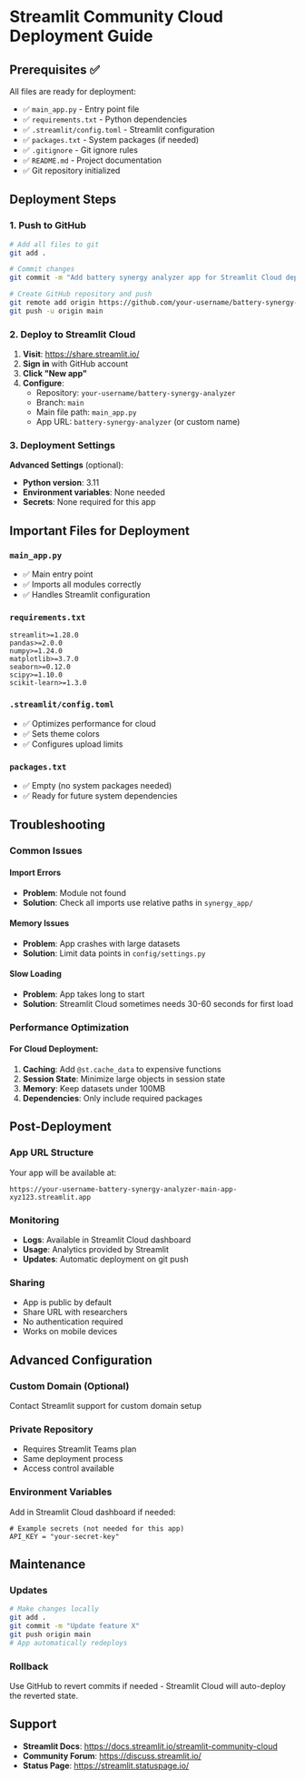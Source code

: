 # Streamlit Community Cloud Deployment Guide

## Prerequisites ✅

All files are ready for deployment:

- ✅ `main_app.py` - Entry point file
- ✅ `requirements.txt` - Python dependencies
- ✅ `.streamlit/config.toml` - Streamlit configuration
- ✅ `packages.txt` - System packages (if needed)
- ✅ `.gitignore` - Git ignore rules
- ✅ `README.md` - Project documentation
- ✅ Git repository initialized

## Deployment Steps

### 1. Push to GitHub
```bash
# Add all files to git
git add .

# Commit changes
git commit -m "Add battery synergy analyzer app for Streamlit Cloud deployment"

# Create GitHub repository and push
git remote add origin https://github.com/your-username/battery-synergy-analyzer.git
git push -u origin main
```

### 2. Deploy to Streamlit Cloud

1. **Visit**: https://share.streamlit.io/
2. **Sign in** with GitHub account
3. **Click "New app"**
4. **Configure**:
   - Repository: `your-username/battery-synergy-analyzer`
   - Branch: `main`
   - Main file path: `main_app.py`
   - App URL: `battery-synergy-analyzer` (or custom name)

### 3. Deployment Settings

**Advanced Settings** (optional):
- **Python version**: 3.11
- **Environment variables**: None needed
- **Secrets**: None required for this app

## Important Files for Deployment

### `main_app.py`
- ✅ Main entry point
- ✅ Imports all modules correctly
- ✅ Handles Streamlit configuration

### `requirements.txt`
```
streamlit>=1.28.0
pandas>=2.0.0
numpy>=1.24.0
matplotlib>=3.7.0
seaborn>=0.12.0
scipy>=1.10.0
scikit-learn>=1.3.0
```

### `.streamlit/config.toml`
- ✅ Optimizes performance for cloud
- ✅ Sets theme colors
- ✅ Configures upload limits

### `packages.txt`
- ✅ Empty (no system packages needed)
- ✅ Ready for future system dependencies

## Troubleshooting

### Common Issues

#### Import Errors
- **Problem**: Module not found
- **Solution**: Check all imports use relative paths in `synergy_app/`

#### Memory Issues  
- **Problem**: App crashes with large datasets
- **Solution**: Limit data points in `config/settings.py`

#### Slow Loading
- **Problem**: App takes long to start
- **Solution**: Streamlit Cloud sometimes needs 30-60 seconds for first load

### Performance Optimization

#### For Cloud Deployment:
1. **Caching**: Add `@st.cache_data` to expensive functions
2. **Session State**: Minimize large objects in session state
3. **Memory**: Keep datasets under 100MB
4. **Dependencies**: Only include required packages

## Post-Deployment

### App URL Structure
Your app will be available at:
```
https://your-username-battery-synergy-analyzer-main-app-xyz123.streamlit.app
```

### Monitoring
- **Logs**: Available in Streamlit Cloud dashboard
- **Usage**: Analytics provided by Streamlit
- **Updates**: Automatic deployment on git push

### Sharing
- App is public by default
- Share URL with researchers
- No authentication required
- Works on mobile devices

## Advanced Configuration

### Custom Domain (Optional)
Contact Streamlit support for custom domain setup

### Private Repository
- Requires Streamlit Teams plan
- Same deployment process
- Access control available

### Environment Variables
Add in Streamlit Cloud dashboard if needed:
```
# Example secrets (not needed for this app)
API_KEY = "your-secret-key"
```

## Maintenance

### Updates
```bash
# Make changes locally
git add .
git commit -m "Update feature X"
git push origin main
# App automatically redeploys
```

### Rollback
Use GitHub to revert commits if needed - Streamlit Cloud will auto-deploy the reverted state.

## Support

- **Streamlit Docs**: https://docs.streamlit.io/streamlit-community-cloud
- **Community Forum**: https://discuss.streamlit.io/
- **Status Page**: https://streamlit.statuspage.io/